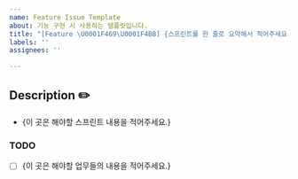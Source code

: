 ```yaml
---
name: Feature Issue Template
about: 기능 구현 시 사용하는 템플릿입니다.
title: "[Feature \U0001F469‍\U0001F4BB] {스프린트를 한 줄로 요약해서 적어주세요.}"
labels: ''
assignees: ''

---
```


## Description ✏️
* {이 곳은 해야할 스프린트 내용을 적어주세요.}

### TODO
- [ ] {이 곳은 해야할 업무들의 내용을 적어주세요.}
